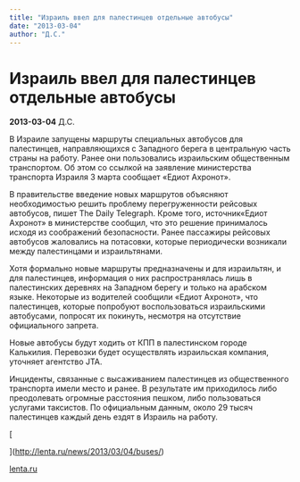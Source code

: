 ```yaml
---
title: "Израиль ввел для палестинцев отдельные автобусы"
date: "2013-03-04"
author: "Д.С."
---
```


# Израиль ввел для палестинцев отдельные автобусы

**2013-03-04** Д.С.

В Израиле запущены маршруты специальных автобусов для палестинцев, направляющихся с Западного берега в центральную часть страны на работу. Ранее они пользовались израильским общественным транспортом. Об этом со ссылкой на заявление министерства транспорта Израиля 3 марта сообщает «Едиот Ахронот».

В правительстве введение новых маршрутов объясняют необходимостью решить проблему перегруженности рейсовых автобусов, пишет The Daily Telegraph. Кроме того, источник«Едиот Ахронот» в министерстве сообщил, что это решение принималось исходя из соображений безопасности. Ранее пассажиры рейсовых автобусов жаловались на потасовки, которые периодически возникали между палестинцами и израильтянами.

Хотя формально новые маршруты предназначены и для израильтян, и для палестинцев, информация о них распространялась лишь в палестинских деревнях на Западном берегу и только на арабском языке. Некоторые из водителей сообщили «Едиот Ахронот», что палестинцев, которые попробуют воспользоваться израильскими автобусами, попросят их покинуть, несмотря на отсутствие официального запрета.

Новые автобусы будут ходить от КПП в палестинском городе Калькилия. Перевозки будет осуществлять израильская компания, уточняет агентство JTA.

Инциденты, связанные с высаживанием палестинцев из общественного транспорта имели место и ранее. В результате им приходилось либо преодолевать огромные расстояния пешком, либо пользоваться услугами таксистов. По официальным данным, около 29 тысяч палестинцев каждый день ездят в Израиль на работу.

[

](http://lenta.ru/news/2013/03/04/buses/)

[lenta.ru](http://lenta.ru/news/2013/03/04/buses/)
